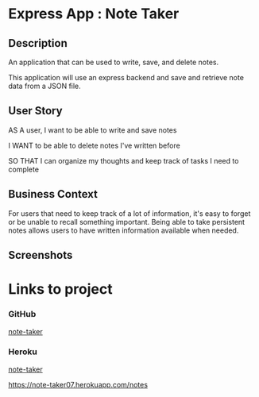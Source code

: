 # Express App : Note Taker

## Description

An application that can be used to write, save, and delete notes.

This application will use an express backend and save and retrieve note data from a JSON file.

## User Story

AS A user, I want to be able to write and save notes

I WANT to be able to delete notes I've written before

SO THAT I can organize my thoughts and keep track of tasks I need to complete

## Business Context

For users that need to keep track of a lot of information, it's easy to forget or be unable to recall something important. Being able to take persistent notes allows users to have written information available when needed.

## Screenshots

# Links to project 

### GitHub
[note-taker]()

 ### Heroku
[note-taker](https://note-taker07.herokuapp.com/)

https://note-taker07.herokuapp.com/notes
